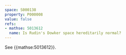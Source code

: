 ```yaml
---
space: S000138
property: P000008
value: false
refs:
- mathse: 5013612
  name: Is Rudin's Dowker space hereditarily normal?
---
```


See {{mathse:5013612}}.
